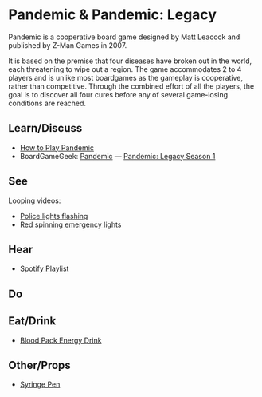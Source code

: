 # Pandemic & Pandemic: Legacy

Pandemic is a cooperative board game designed by Matt Leacock and published by Z-Man Games in 2007.

It is based on the premise that four diseases have broken out in the world, each threatening to wipe out a region. The game accommodates 2 to 4 players and is unlike most boardgames as the gameplay is cooperative, rather than competitive. Through the combined effort of all the players, the goal is to discover all four cures before any of several game-losing conditions are reached.

## Learn/Discuss

* [How to Play Pandemic](http://boardgames.about.com/od/Pandemic/a/How-to-Play-Pandemic.htm)
* BoardGameGeek: [Pandemic](https://boardgamegeek.com/boardgame/30549/pandemic) — [Pandemic: Legacy Season 1](https://boardgamegeek.com/boardgame/161936/pandemic-legacy-season-1)

## See

Looping videos:

* [Police lights flashing](http://www.infinitelooper.com/?v=CuHjGrFA2yY&p=n)
* [Red spinning emergency lights](http://www.infinitelooper.com/?v=1kIVe1RrIAc&p=n)

## Hear

* [Spotify Playlist](https://open.spotify.com/user/chrisbielinski/playlist/3lDMiy3bpeN9tUooofMIKY)

## Do

## Eat/Drink

* [Blood Pack Energy Drink](http://www.amazon.com/Harcos-Laboratories-602219-Energy-Potion/dp/B002UJD00G)

## Other/Props

* [Syringe Pen](http://www.amazon.com/Fun-Express-1-Syringe-Pen/dp/B005GWWYBA/ref=sr_1_1?ie=UTF8&qid=1452271838&sr=8-1&keywords=syringe+fake)
